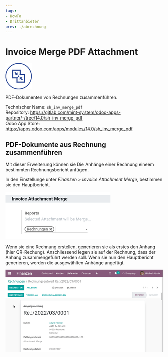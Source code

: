 ```yaml
---
tags:
- HowTo
- Drittanbieter
prev: ./abrechnung
---
```

# Invoice Merge PDF Attachment

![](assets/icon_odoo_sv.png)

PDF-Dokumenten von Rechnungen zusammenführen.     

Technischer Name: `sh_inv_merge_pdf`\
Repository: <https://gitlab.com/mint-system/odoo-apps-partner/-/tree/14.0/sh_inv_merge_pdf>\
Odoo App Store: <https://apps.odoo.com/apps/modules/14.0/sh_inv_merge_pdf>

## PDF-Dokumente aus Rechnung zusammenführen

Mit dieser Erweiterung können sie Die Anhänge einer Rechnung eineem bestimmten Rechnungsbericht anfügen.

In den Einstellunge unter *Finanzen > Invoice Attachment Merge*, bestimmen sie den Hauptbericht.

![](assets/Invoice%20Merge%20PDF%20Attachment.png)

Wenn sie eine Rechnung erstellen, generieren sie als erstes den Anhang (hier QR-Rechung). Anschliessend legen sie auf der Rechnung, dass der Anhang zusammengeführt werden soll. Wenn sie nun den Hauptbericht generieren, werden die ausgewählten Anhänge angefügt.

![Invoice Merge PDF Attachment](assets/Invoice%20Merge%20PDF%20Attachment.gif)